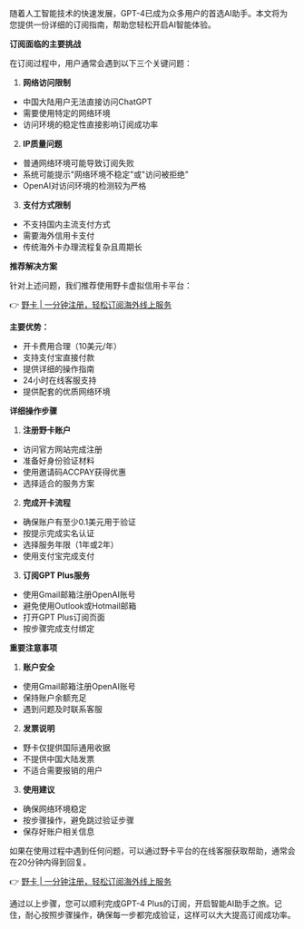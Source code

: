 随着人工智能技术的快速发展，GPT-4已成为众多用户的首选AI助手。本文将为您提供一份详细的订阅指南，帮助您轻松开启AI智能体验。

**订阅面临的主要挑战**

在订阅过程中，用户通常会遇到以下三个关键问题：

1. **网络访问限制**
- 中国大陆用户无法直接访问ChatGPT
- 需要使用特定的网络环境
- 访问环境的稳定性直接影响订阅成功率

2. **IP质量问题**
- 普通网络环境可能导致订阅失败
- 系统可能提示"网络环境不稳定"或"访问被拒绝"
- OpenAI对访问环境的检测较为严格

3. **支付方式限制**
- 不支持国内主流支付方式
- 需要海外信用卡支付
- 传统海外卡办理流程复杂且周期长

**推荐解决方案**

针对上述问题，我们推荐使用野卡虚拟信用卡平台：

👉 [野卡 | 一分钟注册，轻松订阅海外线上服务](https://bit.ly/bewildcard)

**主要优势：**
- 开卡费用合理（10美元/年）
- 支持支付宝直接付款
- 提供详细的操作指南
- 24小时在线客服支持
- 提供配套的优质网络环境

**详细操作步骤**

1. **注册野卡账户**
- 访问官方网站完成注册
- 准备好身份验证材料
- 使用邀请码ACCPAY获得优惠
- 选择适合的服务方案

2. **完成开卡流程**
- 确保账户有至少0.1美元用于验证
- 按提示完成实名认证
- 选择服务年限（1年或2年）
- 使用支付宝完成支付

3. **订阅GPT Plus服务**
- 使用Gmail邮箱注册OpenAI账号
- 避免使用Outlook或Hotmail邮箱
- 打开GPT Plus订阅页面
- 按步骤完成支付绑定

**重要注意事项**

1. **账户安全**
- 使用Gmail邮箱注册OpenAI账号
- 保持账户余额充足
- 遇到问题及时联系客服

2. **发票说明**
- 野卡仅提供国际通用收据
- 不提供中国大陆发票
- 不适合需要报销的用户

3. **使用建议**
- 确保网络环境稳定
- 按步骤操作，避免跳过验证步骤
- 保存好账户相关信息

如果在使用过程中遇到任何问题，可以通过野卡平台的在线客服获取帮助，通常会在20分钟内得到回复。

👉 [野卡 | 一分钟注册，轻松订阅海外线上服务](https://bit.ly/bewildcard)

通过以上步骤，您可以顺利完成GPT-4 Plus的订阅，开启智能AI助手之旅。记住，耐心按照步骤操作，确保每一步都完成验证，这样可以大大提高订阅成功率。